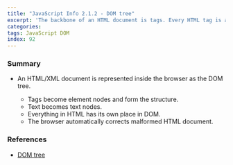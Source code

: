 ```yaml
---
title: "JavaScript Info 2.1.2 - DOM tree"
excerpt: 'The backbone of an HTML document is tags. Every HTML tag is an object. Nested tags are "children" of the enclosing one. The text inside a tag is also an object.'
categories:
tags: JavaScript DOM
index: 92
---
```


### Summary

- An HTML/XML document is represented inside the browser as the DOM tree.

  - Tags become element nodes and form the structure.
  - Text becomes text nodes.
  - Everything in HTML has its own place in DOM.
  - The browser automatically corrects malformed HTML document.

### References

- [DOM tree](https://javascript.info/dom-nodes)
